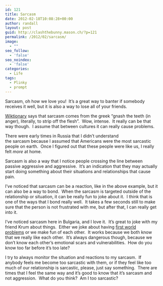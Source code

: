 ```yaml
---
id: 121
title: Sarcasm
date: 2012-02-18T10:08:28+00:00
author: randall
layout: post
guid: http://clashthebunny.mason.ch/?p=121
permalink: /2012/02/sarcasm/
image:
  - ""
seo_follow:
  - 'false'
seo_noindex:
  - 'false'
categories:
  - Life
tags:
  - Plinky
  - prompt
---
```

Sarcasm, oh how we love you!  It&#8217;s a great way to banter if somebody receives it well, but it is also a way to lose all of your friends.
  
<!--more-->


  
<a title="Wiktionary" href="http://en.wiktionary.org/wiki/sarcasm" target="_blank">Wiktionary</a> says that sarcasm comes from the greek &#8220;gnash the teeth (in anger), literally, to strip off the flesh&#8221;.  Wow, intense.  It really can be that way though.  I assume that between cultures it can really cause problems.

There were early times in Russia that I didn&#8217;t understand the sarcasm because I assumed that Americans were the most sarcastic people on earth.  Once I figured out that these people were like us, I really felt _more_ at home.

Sarcasm is also a way that I notice people crossing the line between passive aggressive and aggressive.  It&#8217;s an indication that they may actually start doing something about their situations and relationships that cause pain.

I&#8217;ve noticed that sarcasm can be a reaction, like in the above example, but it can also be a way to bond.  When the sarcasm is targeted outside of the relationship or situation, it can be really fun to joke about it.  I think that is one of the ways that I bond really well.  It takes a few seconds still to make sure that the person is not frustrated with me, but after that, I can really get into it.

I&#8217;ve noticed sarcasm here in Bulgaria, and I love it.  It&#8217;s great to joke with my friend Krum about things.  Either we joke about having <a title="Reddit's First World Problems" href="http://www.reddit.com/r/firstworldproblems" target="_blank">first world problems</a> or we make fun of each other.  It works because we both know that we really like each other.  It&#8217;s always dangerous though, because we don&#8217;t know each other&#8217;s emotional scars and vulnerabilities.  How do you know too far before it&#8217;s too late?

I try to always monitor the situation and reactions to my sarcasm.  If anybody feels me become too sarcastic with them, or if they feel like too much of our relationship is sarcastic, please, just say something.  There are times that I feel the same way and it&#8217;s good to know that it&#8217;s sarcasm and not aggression.  What do you think?  Am I too sarcastic?